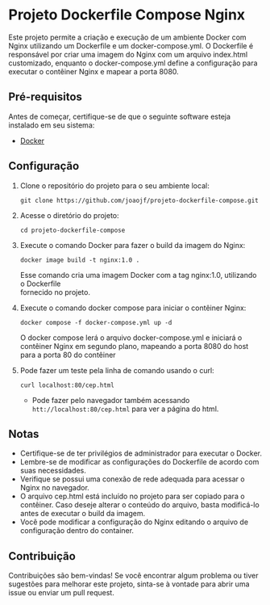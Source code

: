 # Projeto Dockerfile Compose Nginx

Este projeto permite a criação e execução de um ambiente Docker com Nginx utilizando um Dockerfile e um docker-compose.yml. O Dockerfile é responsável por criar uma imagem do Nginx com um arquivo index.html customizado, enquanto o docker-compose.yml define a configuração para executar o contêiner Nginx e mapear a porta 8080.

## Pré-requisitos

Antes de começar, certifique-se de que o seguinte software esteja instalado em seu sistema:

- [Docker](https://www.docker.com/)

## Configuração

1. Clone o repositório do projeto para o seu ambiente local:

   ```shell
   git clone https://github.com/joaojf/projeto-dockerfile-compose.git

2. Acesse o diretório do projeto:
   ```shell
   cd projeto-dockerfile-compose

3. Execute o comando Docker para fazer o build da imagem do Nginx:
   ```shell
   docker image build -t nginx:1.0 .
   ```
   Esse comando cria uma imagem Docker com a tag nginx:1.0, utilizando o Dockerfile       
   fornecido no projeto.
4. Execute o comando docker compose para iniciar o contêiner Nginx:
   ```shell
   docker compose -f docker-compose.yml up -d
   ```
   O docker compose lerá o arquivo docker-compose.yml e iniciará o contêiner Nginx em 
   segundo plano, mapeando a porta 8080 do host para a porta 80 do contêiner
5. Pode fazer um teste pela linha de comando usando o curl:
   ```shell
   curl localhost:80/cep.html
   ```
   - Pode fazer pelo navegador também acessando `htt://localhost:80/cep.html` para ver a página do html.

## Notas

- Certifique-se de ter privilégios de administrador para executar o Docker.
- Lembre-se de modificar as configurações do Dockerfile de acordo com suas necessidades.
- Verifique se possui uma conexão de rede adequada para acessar o Nginx no navegador.
- O arquivo cep.html está incluído no projeto para ser copiado para o contêiner. Caso deseje alterar o conteúdo do arquivo, basta modificá-lo antes de executar o build da imagem.
- Você pode modificar a configuração do Nginx editando o arquivo de configuração dentro do container.

## Contribuição
Contribuições são bem-vindas! Se você encontrar algum problema ou tiver sugestões para melhorar este projeto, sinta-se à vontade para abrir uma issue ou enviar um pull request.

